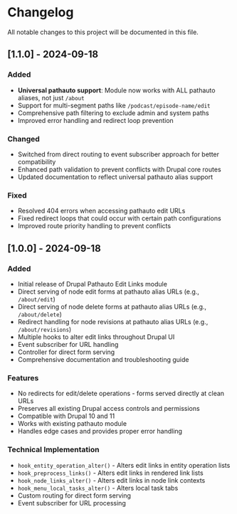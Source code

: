 # Changelog

All notable changes to this project will be documented in this file.

## [1.1.0] - 2024-09-18

### Added
- **Universal pathauto support**: Module now works with ALL pathauto aliases, not just `/about`
- Support for multi-segment paths like `/podcast/episode-name/edit`
- Comprehensive path filtering to exclude admin and system paths
- Improved error handling and redirect loop prevention

### Changed
- Switched from direct routing to event subscriber approach for better compatibility
- Enhanced path validation to prevent conflicts with Drupal core routes
- Updated documentation to reflect universal pathauto alias support

### Fixed
- Resolved 404 errors when accessing pathauto edit URLs
- Fixed redirect loops that could occur with certain path configurations
- Improved route priority handling to prevent conflicts

## [1.0.0] - 2024-09-18

### Added
- Initial release of Drupal Pathauto Edit Links module
- Direct serving of node edit forms at pathauto alias URLs (e.g., `/about/edit`)
- Direct serving of node delete forms at pathauto alias URLs (e.g., `/about/delete`)
- Redirect handling for node revisions at pathauto alias URLs (e.g., `/about/revisions`)
- Multiple hooks to alter edit links throughout Drupal UI
- Event subscriber for URL handling
- Controller for direct form serving
- Comprehensive documentation and troubleshooting guide

### Features
- No redirects for edit/delete operations - forms served directly at clean URLs
- Preserves all existing Drupal access controls and permissions
- Compatible with Drupal 10 and 11
- Works with existing pathauto module
- Handles edge cases and provides proper error handling

### Technical Implementation
- `hook_entity_operation_alter()` - Alters edit links in entity operation lists
- `hook_preprocess_links()` - Alters edit links in rendered link lists
- `hook_node_links_alter()` - Alters edit links in node link contexts
- `hook_menu_local_tasks_alter()` - Alters local task tabs
- Custom routing for direct form serving
- Event subscriber for URL processing
